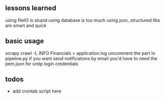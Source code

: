 ## lessons learned
using fileIO is stupid
using database is too much
using json, structured libs are smart and quick

## basic usage
scrapy crawl -L INFO Financials > application.log
uncomment the part in pipeline.py if you want send notifications by email
you'd have to need the pem.json for smtp login credentials
## todos
* add crontab script here
